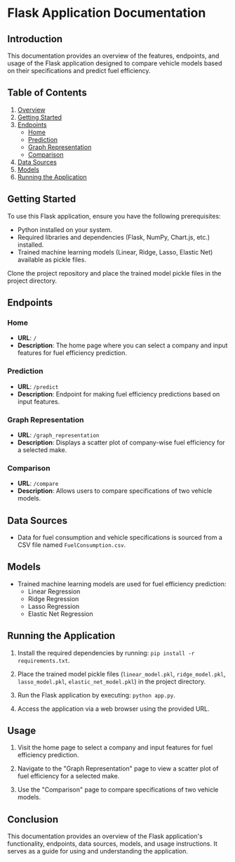 # Flask Application Documentation

## Introduction

This documentation provides an overview of the features, endpoints, and usage of the Flask application designed to compare vehicle models based on their specifications and predict fuel efficiency.

## Table of Contents

1. [Overview](#introduction)
2. [Getting Started](#getting-started)
3. [Endpoints](#endpoints)
   - [Home](#home)
   - [Prediction](#prediction)
   - [Graph Representation](#graph-representation)
   - [Comparison](#comparison)
4. [Data Sources](#data-sources)
5. [Models](#models)
6. [Running the Application](#running-the-application)

## Getting Started

To use this Flask application, ensure you have the following prerequisites:

- Python installed on your system.
- Required libraries and dependencies (Flask, NumPy, Chart.js, etc.) installed.
- Trained machine learning models (Linear, Ridge, Lasso, Elastic Net) available as pickle files.

Clone the project repository and place the trained model pickle files in the project directory.

## Endpoints

### Home

- **URL**: `/`
- **Description**: The home page where you can select a company and input features for fuel efficiency prediction.

### Prediction

- **URL**: `/predict`
- **Description**: Endpoint for making fuel efficiency predictions based on input features.

### Graph Representation

- **URL**: `/graph_representation`
- **Description**: Displays a scatter plot of company-wise fuel efficiency for a selected make.

### Comparison

- **URL**: `/compare`
- **Description**: Allows users to compare specifications of two vehicle models.

## Data Sources

- Data for fuel consumption and vehicle specifications is sourced from a CSV file named `FuelConsumption.csv`.

## Models

- Trained machine learning models are used for fuel efficiency prediction:
  - Linear Regression
  - Ridge Regression
  - Lasso Regression
  - Elastic Net Regression

## Running the Application

1. Install the required dependencies by running: `pip install -r requirements.txt`.

2. Place the trained model pickle files (`linear_model.pkl`, `ridge_model.pkl`, `lasso_model.pkl`, `elastic_net_model.pkl`) in the project directory.

3. Run the Flask application by executing: `python app.py`.

4. Access the application via a web browser using the provided URL.

## Usage

1. Visit the home page to select a company and input features for fuel efficiency prediction.

2. Navigate to the "Graph Representation" page to view a scatter plot of fuel efficiency for a selected make.

3. Use the "Comparison" page to compare specifications of two vehicle models.

## Conclusion

This documentation provides an overview of the Flask application's functionality, endpoints, data sources, models, and usage instructions. It serves as a guide for using and understanding the application.

